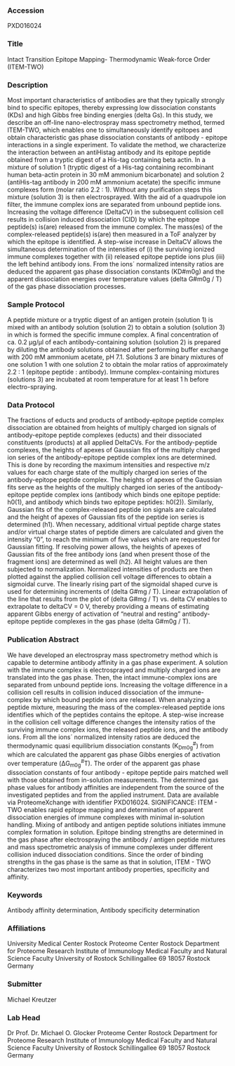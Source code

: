 ### Accession
PXD016024

### Title
Intact Transition Epitope Mapping- Thermodynamic Weak-force Order (ITEM-TWO)

### Description
Most important characteristics of antibodies are that they typically strongly bind to specific epitopes, thereby expressing  low dissociation constants (KDs) and high Gibbs free binding energies (delta Gs). In this study, we describe an off-line nano-electrospray  mass spectrometry method, termed ITEM-TWO, which enables one to simultaneously identify epitopes and obtain characteristic gas phase  dissociation constants of antibody - epitope interactions in a single experiment. To validate the method, we characterize the  interaction between an antiHistag antibody and its epitope peptide obtained from a tryptic digest of a His-tag containing beta actin.  In a mixture of solution 1 (tryptic digest of a His-tag containing recombinant human beta-actin protein in 30 mM ammonium bicarbonate)  and solution 2 (antiHis-tag antibody in 200 mM ammonium acetate) the specific immune complexes form (molar ratio 2.2 : 1).  Without any purification steps this mixture (solution 3) is then electrosprayed. With the aid of a quadrupole ion filter, the immune complex  ions are separated from unbound peptide ions. Increasing the voltage difference (DeltaCV) in the subsequent collision cell results in  collision induced dissociation (CID) by which the epitope peptide(s) is(are) released from the immune complex. The mass(es) of the  complex-released peptide(s) is(are) then measured in a ToF analyzer by which the epitope is identified. A step-wise increase in DeltaCV  allows the simultaneous determination of the intensities of (i) the surviving ionized immune complexes together with (ii) released epitope  peptide ions plus (iii) the left behind antibody ions. From the ions´ normalized intensity ratios are deduced the apparent gas phase dissociation  constants (KD#m0g) and the apparent dissociation energies over temperature values (delta G#m0g / T) of the gas phase dissociation processes.

### Sample Protocol
A peptide mixture or a tryptic digest of an antigen protein (solution 1) is mixed with an antibody solution (solution 2) to obtain  a solution (solution 3) in which is formed the specific immune complex. A final concentration of ca. 0.2 µg/µl of each antibody-containing  solution (solution 2) is prepared by diluting the antibody solutions obtained after performing buffer exchange with 200 mM ammonium acetate,  pH 7.1. Solutions 3 are binary mixtures of one solution 1 with one solution 2 to obtain the molar ratios of approximately 2.2 : 1 (epitope peptide : antibody).  Immune complex-containing mixtures (solutions 3) are incubated at room temperature for at least 1 h before electro-spraying.

### Data Protocol
The fractions of educts and products of antibody-epitope peptide complex dissociation are obtained from heights of multiply charged ion signals of  antibody-epitope peptide complexes (educts) and their dissociated constituents (products) at all applied DeltaCVs. For the antibody-peptide complexes,  the heights of apexes of Gaussian fits of the multiply charged ion series of the antibody-epitope peptide complex ions are determined. This is done by  recording the maximum intensities and respective m/z values for each charge state of the multiply charged ion series of the antibody-epitope peptide complex.  The heights of apexes of the Gaussian fits serve as the heights of the multiply charged ion series of the antibody-epitope peptide  complex ions (antibody which binds one epitope peptide: h0(1), and antibody which binds two epitope peptides: h0(2)). Similarly, Gaussian fits of the  complex-released peptide ion signals are calculated and the height of apexes of Gaussian fits of the peptide ion series is determined (h1).  When necessary, additional virtual peptide charge states and/or virtual charge states of peptide dimers are calculated and given the intensity “0”,  to reach the minimum of five values which are requested for Gaussian fitting. If resolving power allows, the heights of apexes of Gaussian fits  of the free antibody ions (and when present those of the fragment ions) are determined as well (h2). All height values are then subjected to normalization.  Normalized intensities of products are then plotted against the applied collision cell voltage differences to obtain a sigmoidal curve. The linearly rising  part of the sigmoidal shaped curve is used for determining increments of (delta G#mg / T). Linear extrapolation of the line that results from the  plot of (delta G#mg / T) vs. delta CV enables to extrapolate to deltaCV = 0 V, thereby providing a means of estimating apparent Gibbs energy of activation  of “neutral and resting” antibody-epitope peptide complexes in the gas phase (delta G#m0g / T).

### Publication Abstract
We have developed an electrospray mass spectrometry method which is capable to determine antibody affinity in a gas phase experiment. A solution with the immune complex is electrosprayed and multiply charged ions are translated into the gas phase. Then, the intact immune-complex ions are separated from unbound peptide ions. Increasing the voltage difference in a collision cell results in collision induced dissociation of the immune-complex by which bound peptide ions are released. When analyzing a peptide mixture, measuring the mass of the complex-released peptide ions identifies which of the peptides contains the epitope. A step-wise increase in the collision cell voltage difference changes the intensity ratios of the surviving immune complex ions, the released peptide ions, and the antibody ions. From all the ions&#xb4; normalized intensity ratios are deduced the thermodynamic quasi equilibrium dissociation constants (K<sub>Dm0g</sub><sup>#</sup>) from which are calculated the apparent gas phase Gibbs energies of activation over temperature (&#x394;G<sub>m0g</sub><sup>#</sup>T). The order of the apparent gas phase dissociation constants of four antibody - epitope peptide pairs matched well with those obtained from in-solution measurements. The determined gas phase values for antibody affinities are independent from the source of the investigated peptides and from the applied instrument. Data are available via ProteomeXchange with identifier PXD016024. SIGNIFICANCE: ITEM - TWO enables rapid epitope mapping and determination of apparent dissociation energies of immune complexes with minimal in-solution handling. Mixing of antibody and antigen peptide solutions initiates immune complex formation in solution. Epitope binding strengths are determined in the gas phase after electrospraying the antibody / antigen peptide mixtures and mass spectrometric analysis of immune complexes under different collision induced dissociation conditions. Since the order of binding strengths in the gas phase is the same as that in solution, ITEM - TWO characterizes two most important antibody properties, specificity and affinity.

### Keywords
Antibody affinity determination, Antibody specificity determination

### Affiliations
University Medical Center Rostock
Proteome Center Rostock Department for Proteome Research Institute of Immunology Medical Faculty and Natural Science Faculty University of Rostock Schillingallee 69 18057 Rostock Germany

### Submitter
Michael Kreutzer

### Lab Head
Dr Prof. Dr. Michael O. Glocker
Proteome Center Rostock Department for Proteome Research Institute of Immunology Medical Faculty and Natural Science Faculty University of Rostock Schillingallee 69 18057 Rostock Germany


